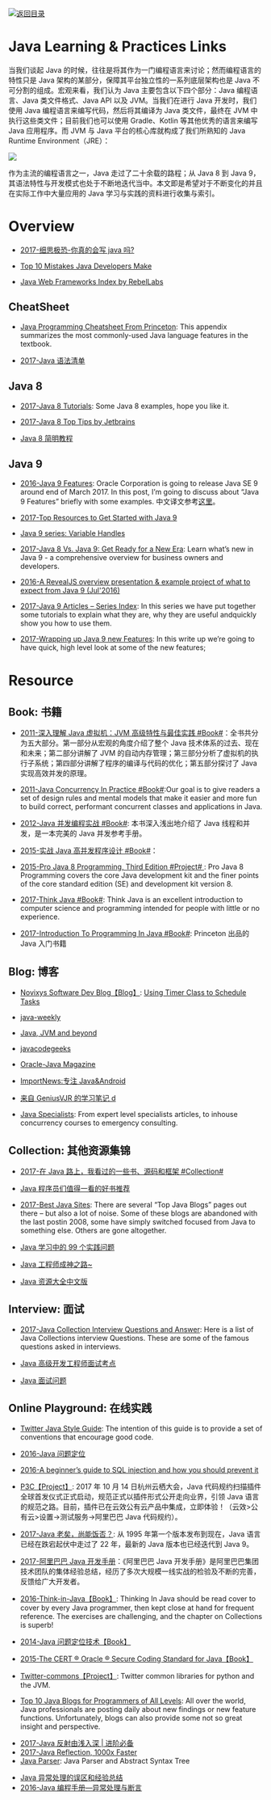 [![返回目录](https://user-images.githubusercontent.com/5803001/38079637-ff0abcf0-3371-11e8-9b76-ad651620afc7.jpg)](https://github.com/wxyyxc1992/Awesome-Links)

# Java Learning & Practices Links

当我们谈起 Java 的时候，往往是将其作为一门编程语言来讨论；然而编程语言的特性只是 Java 架构的某部分，保障其平台独立性的一系列底层架构也是 Java 不可分割的组成。宏观来看，我们认为 Java 主要包含以下四个部分：Java 编程语言、Java 类文件格式、Java API 以及 JVM。当我们在进行 Java 开发时，我们使用 Java 编程语言来编写代码，然后将其编译为 Java 类文件，最终在 JVM 中执行这些类文件；目前我们也可以使用 Gradle、Kotlin 等其他优秀的语言来编写 Java 应用程序。而 JVM 与 Java 平台的核心库就构成了我们所熟知的 Java Runtime Environment（JRE）：

![](https://coding.net/u/hoteam/p/Cache/git/raw/master/2017/8/1/java.png)

作为主流的编程语言之一，Java 走过了二十余载的路程；从 Java 8 到 Java 9，其语法特性与开发模式也处于不断地迭代当中。本文即是希望对于不断变化的并且在实际工作中大量应用的 Java 学习与实践的资料进行收集与索引。

# Overview

* [2017-细思极恐-你真的会写 java 吗?](http://6me.us/IZ45)

* [Top 10 Mistakes Java Developers Make](http://www.gauravkgupta.com/top-10-mistakes-java-developers-make/)

- [Java Web Frameworks Index by RebelLabs](https://zeroturnaround.com/rebellabs/java-web-frameworks-index-by-rebellabs/)

## CheatSheet

* [Java Programming Cheatsheet From Princeton](http://introcs.cs.princeton.edu/java/11cheatsheet/): This appendix summarizes the most commonly-used Java language features in the textbook.

* [2017-Java 语法清单](https://zhuanlan.zhihu.com/p/25578170)

## Java 8

* [2017-Java 8 Tutorials](https://www.mkyong.com/tutorials/java-8-tutorials/): Some Java 8 examples, hope you like it.

* [2017-Java 8 Top Tips by Jetbrains](https://blog.jetbrains.com/idea/2016/07/java-8-top-tips/)

* [Java 8 简明教程](http://www.importnew.com/10360.html)

## Java 9

* [2016-Java 9 Features](http://www.journaldev.com/13121/java-9-features-with-examples): Oracle Corporation is going to release Java SE 9 around end of March 2017. In this post, I’m going to discuss about “Java 9 Features” briefly with some examples. 中文译文参考[这里](http://6me.us/UFu)。

* [2017-Top Resources to Get Started with Java 9](https://www.sitepoint.com/java-9-resources/)

* [Java 9 series: Variable Handles](https://www.voxxed.com/blog/2016/11/java-9-series-variable-handles/?utm_source=mybridge&utm_medium=ios&utm_campaign=read_more)

* [2017-Java 8 Vs. Java 9: Get Ready for a New Era](https://www.romexsoft.com/blog/java-8-vs-java-9/): Learn what’s new in Java 9 - a comprehensive overview for business owners and developers.

* [2016-A RevealJS overview presentation & example project of what to expect from Java 9 (Jul'2016)](https://github.com/bentolor/java9-in-action/blob/master/playground/src/main/java/de/exxcellent/java9/module-info.java)

* [2017-Java 9 Articles – Series Index](https://blog.idrsolutions.com/2017/06/java-9-articles-series-index/): In this series we have put together some tutorials to explain what they are, why they are useful andquickly show you how to use them.

* [2017-Wrapping up Java 9 new Features](https://aboullaite.me/wrapping-up-java-9-new-features/): In this write up we’re going to have quick, high level look at some of the new features;

# Resource

## Book: 书籍

* [2011-深入理解 Java 虚拟机：JVM 高级特性与最佳实践 #Book#](https://parg.co/b1E)：全书共分为五大部分。第一部分从宏观的角度介绍了整个 Java 技术体系的过去、现在和未来；第二部分讲解了 JVM 的自动内存管理；第三部分分析了虚拟机的执行子系统；第四部分讲解了程序的编译与代码的优化；第五部分探讨了 Java 实现高效并发的原理。

* [2011-Java Concurrency In Practice #Book#](https://parg.co/UVQ):Our goal is to give readers a set of design rules and mental models that make it easier and more fun to build correct, performant concurrent classes and applications in Java.

- [2012-Java 并发编程实战 #Book#](http://book.51cto.com/art/201203/323171.htm): 本书深入浅出地介绍了 Java 线程和并发，是一本完美的 Java 并发参考手册。

* [2015-实战 Java 高并发程序设计 #Book#]()：

- [2015-Pro Java 8 Programming, Third Edition #Project# ](https://www.safaribooksonline.com/library/view/pro-java-8/9781484206416/): Pro Java 8 Programming covers the core Java development kit and the finer points of the core standard edition (SE) and development kit version 8.

- [2017-Think Java #Book#](https://books.trinket.io/thinkjava/): Think Java is an excellent introduction to computer science and programming intended for people with little or no experience.

* [2017-Introduction To Programming In Java #Book#](http://introcs.cs.princeton.edu/java/home/): Princeton 出品的 Java 入门书籍

## Blog: 博客

* [Novixys Software Dev Blog【Blog】](http://www.novixys.com/blog/): [Using Timer Class to Schedule Tasks](http://www.novixys.com/blog/using-timer-schedule-tasks/)

* [java-weekly](http://www.thoughts-on-java.org/java-weekly/)

* [Java, JVM and beyond](http://blog.sanaulla.info/)

* [javacodegeeks](http://www.javacodegeeks.com/category/java/core-java/)

* [Oracle-Java Magazine](http://www.oracle.com/technetwork/java/javamagazine/index.html)

* [ImportNews:专注 Java&Android](http://www.importnew.com/)

* [来自 GeniusVJR 的学习笔记 d](https://github.com/GeniusVJR/LearningNotes)

- [Java Specialists](https://www.javaspecialists.eu/): From expert level specialists articles, to inhouse concurrency courses to emergency consulting.

## Collection: 其他资源集锦

* [2017-在 Java 路上，我看过的一些书、源码和框架 #Collection#](http://www.jianshu.com/p/4a41ee88bd82)

* [Java 程序员们值得一看的好书推荐](https://zhuanlan.zhihu.com/p/23444919)

* [2017-Best Java Sites](http://www.baeldung.com/java-blogs): There are several “Top Java Blogs” pages out there – but also a lot of noise. Some of these blogs are abandoned with the last postin 2008, some have simply switched focused from Java to something else. Others are gone altogether.

* [Java 学习中的 99 个实践问题](https://github.com/shekhargulati/99-problems/blob/master/java8/README.md)

* [Java 工程师成神之路~](http://www.hollischuang.com/archives/489)

* [Java 资源大全中文版](https://github.com/jobbole/awesome-java-cn)

## Interview: 面试

* [2017-Java Collection Interview Questions and Answer](https://parg.co/bak): Here is a list of Java Collections interview Questions. These are some of the famous questions asked in interviews.

* [Java 高级开发工程师面试考点](http://www.sanesee.com/article/java-engineer-interview-of-content-tree)

* [Java 面试问题](https://dongchuan.gitbooks.io/java-interview-question/content/java/index.html)

## Online Playground: 在线实践

* [Twitter Java Style Guide](https://parg.co/b7M): The intention of this guide is to provide a set of conventions that encourage good code.

* [2016-Java 问题定位](http://blog.csdn.net/wodeyuer125/article/details/50557168)

* [2016-A beginner’s guide to SQL injection and how you should prevent it](https://parg.co/bB1)

* [P3C【Project】](https://github.com/alibaba/p3c): 2017 年 10 月 14 日杭州云栖大会，Java 代码规约扫描插件全球首发仪式正式启动，规范正式以插件形式公开走向业界，引领 Java 语言的规范之路。目前，插件已在云效公有云产品中集成，立即体验！（云效>公有云>设置->测试服务->阿里巴巴 Java 代码规约）。

* [2017-Java 老矣，尚能饭否？](http://www.infoq.com/cn/articles/is-java-out-of-date): 从 1995 年第一个版本发布到现在，Java 语言已经在跌宕起伏中走过了 22 年，最新的 Java 版本也已经迭代到 Java 9。

* [2017-阿里巴巴 Java 开发手册]()：《阿里巴巴 Java 开发手册》是阿里巴巴集团技术团队的集体经验总结，经历了多次大规模一线实战的检验及不断的完善，反馈给广大开发者。

* [2016-Think-in-Java【Book】](https://parg.co/b7t): Thinking In Java should be read cover to cover by every Java programmer, then kept close at hand for frequent reference. The exercises are challenging, and the chapter on Collections is superb!

* [2014-Java 问题定位技术【Book】](http://download.csdn.net/download/dhf880913/9337919)

* [2015-The CERT ® Oracle ® Secure Coding Standard for Java【Book】](https://ptgmedia.pearsoncmg.com/images/9780321803955/samplepages/0321803957.pdf)

* [Twitter-commons【Project】](https://github.com/twitter/commons): Twitter common libraries for python and the JVM.

* [Top 10 Java Blogs for Programmers of All Levels](https://stackify.com/java-blogs-for-programmers-of-all-levels/): All over the world, Java professionals are posting daily about new findings or new feature functions. Unfortunately, blogs can also provide some not so great insight and perspective.

- [2017-Java 反射由浅入深 | 进阶必备](https://juejin.im/post/598ea9116fb9a03c335a99a4)
- [2017-Java Reflection, 1000x Faster](http://norswap.com/fast-java-reflection/)
- [Java Parser](https://github.com/javaparser/javaparser): Java Parser and Abstract Syntax Tree

* [Java 异常处理的误区和经验总结](https://www.ibm.com/developerworks/cn/java/j-lo-exception-misdirection)
* [2016-Java 编程手册—异常处理与断言](http://blog.csdn.net/hp910315/article/details/51067333)
